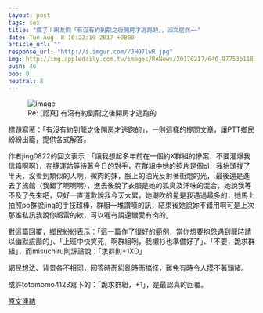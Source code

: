 ```yaml
---
layout: post
tags: sex
title: "瘋了！網友問「有沒有約到龍之後開房才逃跑的」，回文居然⋯⋯"
date: Tue Aug  8 10:22:19 2017 +0800
article_url: ""
response_url: "http://i.imgur.com//JH07lwR.jpg"
img: http://img.appledaily.com.tw/images/ReNews/20170217/640_97753b1181cb23eb098cd17fdb526f1e.jpg
push: 46
boo: 0
neutral: 8
---
```


<figure>
<img src="http://img.appledaily.com.tw/images/ReNews/20170217/640_97753b1181cb23eb098cd17fdb526f1e.jpg" alt="image">
<figcaption>
Re: [認真] 有沒有約到龍之後開房才逃跑的
</figcaption>
</figure>



標題寫著：「有沒有約到龍之後開房才逃跑的」，一則這樣的提問文章，讓PTT鄉民紛紛出籠，提供各式解答。

作者jing0822的回文表示：「讓我想起多年前在一個約X群組的慘案，不要灌爆我信箱啊啊），在捷運站等待著今日的對手，在群組中她的照片是個ol，我抬頭找了半天，沒看到類似的人啊，微肉的妹，臉上的油光反射著街燈的光，.最後還是進去了旅館（我錯了啊啊啊），進去後脫了衣服是她的狐臭及汗味的混合，她說我等不及了先來吧，只好一直道歉說我今天太累，她潮吹的量是我遇過最多的，她馬上拍照po群說jing的手技超棒，群組一堆讚嘆的訊，結束後她說妳不錯用啊可是上次那誰私訊我說你超雷的欸，可以喔有說還蠻愛有肉的」

對這篇回覆，鄉民紛紛表示：「這一篇作了很好的範例，當你想要抱怨遇到龍時請以幽默詼諧的」、「上班中快笑死，啊群組咧，我襯衫也準備好了」、「不要，跪求群組」，而misuchiru則評論說：「求群則+1XD」

網民想法、背景各不相同，回答時而紛亂時而搞怪，難免有時令人摸不著頭緒。

或許totomomo4123寫下的：「跪求群組，+1」，是最認真的回覆。

<a href = "https://www.ptt.cc/bbs/sex/M.1502158942.A.833.html">原文連結</a>

